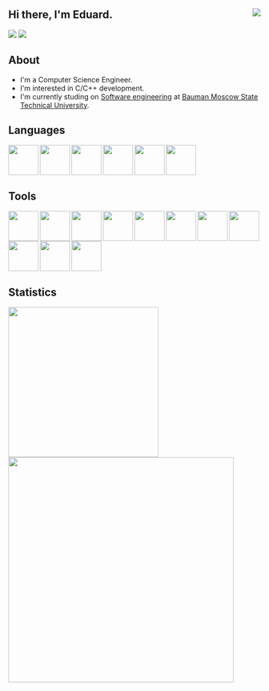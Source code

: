 ## Hi there, I'm Eduard. <img align="right" src="https://komarev.com/ghpvc/?username=eduardaleksandrov"/>

<a href="https://t.me/eduardale" target="_blank"><img src="https://img.icons8.com/color/40/000000/telegram-app--v4.png"/></a>
<a href="https://vk.com/a.edward" target="_blank"><img src="https://img.icons8.com/color/40/000000/vk-circled.png"/></a>

## About

- I'm a Computer Science Engineer.
- I'm interested in C/C++ development.
- I'm currently studing on [Software engineering](https://bmstu.ru/faculty/iu) at [Bauman Moscow State Technical University](https://bmstu.ru).

## Languages

<a href="https://en.wikipedia.org/wiki/C_(programming_language)" target="_blank">
<img align="left" src="https://cdn.jsdelivr.net/gh/devicons/devicon/icons/c/c-original.svg" width="60px"/>
</a>

<a href="https://en.wikipedia.org/wiki/C%2B%2B" target="_blank">
<img align="left" src="https://cdn.jsdelivr.net/gh/devicons/devicon/icons/cplusplus/cplusplus-original.svg" width="60px"/>
</a>

<a href="https://www.python.org/" target="_blank">
<img align="left" src="https://cdn.jsdelivr.net/gh/devicons/devicon/icons/python/python-original.svg" width="60px"/>
</a>

<a href="https://en.wikipedia.org/wiki/HTML" target="_blank">
<img align="left" src="https://cdn.jsdelivr.net/gh/devicons/devicon/icons/html5/html5-original.svg" width="60px"/>
</a>

<a href="https://en.wikipedia.org/wiki/CSS" target="_blank">
<img align="left" src="https://cdn.jsdelivr.net/gh/devicons/devicon/icons/css3/css3-original.svg" width="60px"/>
</a>

<a href="https://en.wikipedia.org/wiki/JavaScript" target="_blank">
<img src="https://cdn.jsdelivr.net/gh/devicons/devicon/icons/javascript/javascript-original.svg" width="60px"/>
</a>

## Tools

<a href="https://git-scm.com/" target="_blank">
<img align="left" src="https://cdn.jsdelivr.net/gh/devicons/devicon/icons/git/git-original.svg" width="60px"/>
</a>

<a href="https://www.docker.com/" target="_blank">
<img align="left" src="https://cdn.jsdelivr.net/gh/devicons/devicon/icons/docker/docker-original-wordmark.svg" width="60px"/>
</a>

<a href="https://en.wikipedia.org/wiki/Linux" target="_blank">
<img align="left" src="https://cdn.jsdelivr.net/gh/devicons/devicon/icons/linux/linux-original.svg" width="60px"/>
</a>

<a href="https://ubuntu.com/" target="_blank">
<img align="left" src="https://cdn.jsdelivr.net/gh/devicons/devicon/icons/ubuntu/ubuntu-plain-wordmark.svg" width="60px"/>
</a>

<a href="https://en.wikipedia.org/wiki/Bash_(Unix_shell)" target="_blank">
<img align="left" src="https://cdn.jsdelivr.net/gh/devicons/devicon/icons/bash/bash-original.svg" width="60px"/>
</a>

<a href="https://code.visualstudio.com/" target="_blank">
<img align="left" src="https://cdn.jsdelivr.net/gh/devicons/devicon/icons/vscode/vscode-original.svg" width="60px"/>
</a>

<a href="https://www.mysql.com/" target="_blank">
<img align="left" src="https://cdn.jsdelivr.net/gh/devicons/devicon/icons/mysql/mysql-original-wordmark.svg" width="60px"/>
</a>

<a href="https://www.mongodb.com/" target="_blank">
<img align="left" src="https://cdn.jsdelivr.net/gh/devicons/devicon/icons/mongodb/mongodb-original-wordmark.svg" width="60px"/>
</a>

<a href="https://www.qt.io/" target="_blank">
<img align="left" src="https://cdn.jsdelivr.net/gh/devicons/devicon/icons/qt/qt-original.svg" width="60px"/>
</a>

<a href="https://cmake.org/" target="_blank">
<img align="left" src="https://cdn.jsdelivr.net/gh/devicons/devicon/icons/cmake/cmake-original.svg" width="60px"/>
</a>

<a href="https://en.wikipedia.org/wiki/GNU_Compiler_Collection" target="_blank">
<img src="https://cdn.jsdelivr.net/gh/devicons/devicon/icons/gcc/gcc-original.svg" width="60px"/>
</a>

## Statistics

<img width="300px" src="https://github-readme-stats.vercel.app/api/top-langs/?username=eduardaleksandrov&langs_count=8&hide_border=true" />

<img width="450px" src="https://github-readme-stats.vercel.app/api?username=eduardaleksandrov&theme=default&show_icons=true&hide_border=true" />

